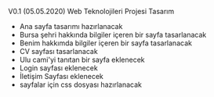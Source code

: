 V0.1 (05.05.2020)
 Web Teknolojileri Projesi Tasarım
 - Ana sayfa tasarımı hazırlanacak
 - Bursa şehri hakkında bilgiler içeren bir sayfa tasarlanacak
 - Benim hakkımda bilgiler içeren bir sayfa tasarlanacak
 - CV sayfası tasarlanacak
 - Ulu cami'yi tanıtan bir sayfa eklenecek
 - Login sayfası eklenecek
 - İletişim Sayfası eklenecek
 - sayfalar için css dosyası hazırlanacak
